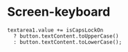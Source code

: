 # Screen-keyboard

    textarea1.value += isCapsLockOn
      ? button.textContent.toUpperCase()
      : button.textContent.toLowerCase();
